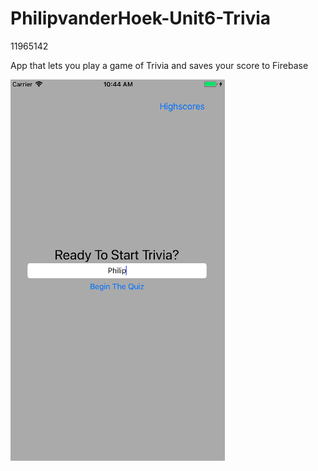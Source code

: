 # PhilipvanderHoek-Unit6-Trivia

11965142

App that lets you play a game of Trivia and saves your score to Firebase

![Alt text](https://github.com/philiphoek/PhilipvanderHoek-Unit6-Trivia/blob/master/Screen%20Shot%202018-03-19%20at%2010.44.04.png "Trivia")
